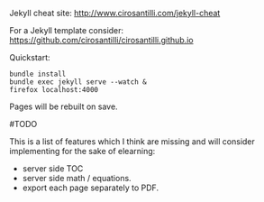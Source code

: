 Jekyll cheat site: <http://www.cirosantilli.com/jekyll-cheat>

For a Jekyll template consider:  <https://github.com/cirosantilli/cirosantilli.github.io>

Quickstart:

    bundle install
    bundle exec jekyll serve --watch &
    firefox localhost:4000

Pages will be rebuilt on save.

#TODO

This is a list of features which I think are missing and will consider implementing for the sake of elearning:

- server side TOC
- server side math / equations.
- export each page separately to PDF.
